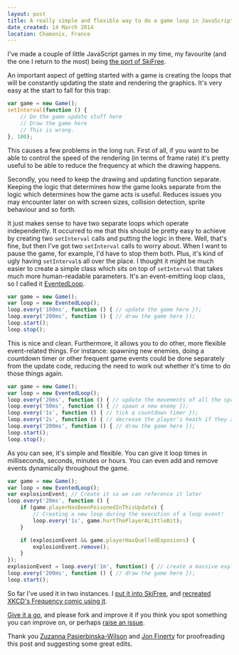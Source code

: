 ```yaml
---
layout: post
title: A really simple and flexible way to do a game loop in JavaScript
date_created: 14 March 2014
location: Chamonix, France
---
```


I've made a couple of little JavaScript games in my time, my favourite (and the one I return to the most) being [the port of SkiFree](https://basicallydan.github.io/skifree.js/).

An important aspect of getting started with a game is creating the loops that will be constantly updating the state and rendering the graphics. It's very easy at the start to fall for this trap:

```javascript
var game = new Game();
setInterval(function () {
	// Do the game update stuff here
	// Draw the game here
	// This is wrong.
}, 100);
```

This causes a few problems in the long run. First of all, if you want to be able to control the speed of the rendering (in terms of frame rate) it's pretty useful to be able to reduce the frequency at which the drawing happens.

Secondly, you need to keep the drawing and updating function separate. Keeping the logic that determines how the game looks separate from the logic which determines how the game acts is useful. Reduces issues you may encounter later on with screen sizes, collision detection, sprite behaviour and so forth.

It just makes sense to have two separate loops which operate independently. It occurred to me that this should be pretty easy to achieve by creating two `setInterval` calls and putting the logic in there. Well, that's fine, but then I've got two `setInterval` calls to worry about. When I want to pause the game, for example, I'd have to stop them both. Plus, it's kind of ugly having `setInterval`s all over the place. I thought it might be much easier to create a simple class which sits on top of `setInterval` that takes much more human-readable parameters. It's an event-emitting loop class, so I called it [EventedLoop](https://github.com/basicallydan/eventedloop).

```javascript
var game = new Game();
var loop = new EventedLoop();
loop.every('100ms', function () { // update the game here });
loop.every('200ms', function () { // draw the game here });
loop.start();
loop.stop();
```

This is nice and clean. Furthermore, it allows you to do other, more flexible event-related things. For instance: spawning new enemies, doing a countdown timer or other frequent game events could be done separately from the update code, reducing the need to work out whether it's time to do those things again.

```javascript
var game = new Game();
var loop = new EventedLoop();
loop.every('20ms', function () { // update the movements of all the sprites here });
loop.every('50ms', function () { // spawn a new enemy });
loop.every('1s', function () { // tick a countdown timer });
loop.every('2s', function () { // decrease the player's heath if they are poisoned });
loop.every('200ms', function () { // draw the game here });
loop.start();
loop.stop();
```

As you can see, it's simple and flexible. You can give it loop times in milliseconds, seconds, minutes or hours. You can even add and remove events dynamically throughout the game.

```javascript
var game = new Game();
var loop = new EventedLoop();
var explosionEvent; // Create it so we can reference it later
loop.every('20ms', function () {
	if (game.playerHasBeenPoisonedInThisUpdate) {
		// Creating a new loop during the execution of a loop event!
		loop.every('1s', game.hurtThePlayerALittleBit);
	}

	if (explosionEvent && game.playerHasQuelledExposions) {
		explosionEvent.remove();
	}
});
explosionEvent = loop.every('1m', function() { // create a massive explosion every minute! });
loop.every('200ms', function () { // draw the game here });
loop.start();
```

So far I've used it in two instances. I [put it into SkiFree](https://github.com/basicallydan/skifree.js/blob/master/js/lib/game.js), and [recreated XKCD's Frequency comic using it](http://basicallydan.github.io/eventedloop/xkcd-example/).

[Give it a go](https://github.com/basicallydan/eventedloop), and please fork and improve it if you think you spot something you can improve on, or perhaps [raise an issue](https://github.com/basicallydan/eventedloop/issues).

Thank you [Zuzanna Pasierbinska-Wilson](https://twitter.com/fattypontoonski) and [Jon Finerty](https://twitter.com/jonfinerty) for proofreading this post and suggesting some great edits.